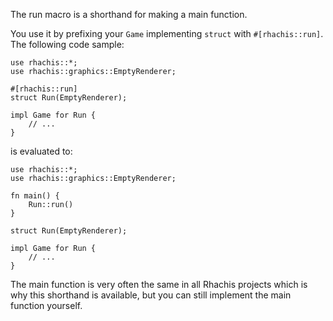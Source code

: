 The run macro is a shorthand for making a main function.

You use it by prefixing your `Game` implementing `struct` with `#[rhachis::run]`. The following code sample:

```rust,ignore
use rhachis::*;
use rhachis::graphics::EmptyRenderer;

#[rhachis::run]
struct Run(EmptyRenderer);

impl Game for Run {
    // ...
}
```

is evaluated to:

```rust,ignore
use rhachis::*;
use rhachis::graphics::EmptyRenderer;

fn main() {
    Run::run()
}

struct Run(EmptyRenderer);

impl Game for Run {
    // ...
}
```

The main function is very often the same in all Rhachis projects which is why this shorthand is available, but you can still implement the main function yourself.
